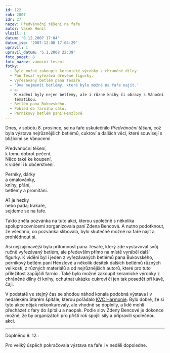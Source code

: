 ```yaml
---
id: 122
rok: 2007
idr: 27
nazev: Předvánoční těšení na faře
autor: Vašek Henzl
vlozil: 1
datum: '8.12.2007 17:04'
datum_iso: '2007-12-08 17:04:29'
upravil: 1
upravil_datum: '5.1.2008 22:39'
foto_pocet: 8
foto_nazev: vanocni-teseni
fotky:
  - Bylo možné zakoupit keramické výrobky z chráněné dílny.
  - Pan Tesař vyřezává dřevěné figurky.
  - Vyřezávaný betlém pana Tesaře.
  - 'Dva nejmenší betlémy, které bylo možné na faře najít.'
  - >-
    K vidění byly nejen betlémy, ale i různé knihy či obrazy s Vánoční
    tématikou.
  - Betlém pana Bukovského.
  - Pohled do farního sálu.
  - Perníkový betlém paní Henzlové
---
```

<!-- Generated by XStandard version 2.0.0.0 on 2008-01-05T22:39:25 -->

<p>Dnes, v sobotu 8. prosince, se na faře uskutečnilo <em>Předvánoční těšení</em>, což byla výstava nejrůznějších betlémů, cukroví a dalších věcí, které souvisejí s blížícími se Vánocemi.</p>
<p>Předvánoční těšení, <br />k tomu dobrot pečení. <br />Něco také ke koupení, <br />k vidění i k občerstvení.</p>
<p>Perníky, dárky <br />a omalovánky, <br />knihy, přání, <br />betlémy a promítání.</p>
<p>A? je hezky <br />nebo padaj trakaře, <br />sejdeme se na faře.</p>
<p>Takto zněla pozvánka na tuto akci, kterou společně s několika spolupracovnicemi zorganizovala paní Zdena Bencová. A nutno podotknout, že všechno, co pozvánka slibovala, bylo skutečně možné na faře najít a prohlédnout si.</p>
<p>Asi nejzajímavější byla přítomnost pana Tesaře, který zde vystavoval svůj ručně vyřezávaný betlém, ale především přímo na místě vyráběl další figurky. K vidění byl i jeden z vyřezávaných betlémů pana Bukovského, perníkový betlém paní Henzlové a několik desítek dalších betlémů různých velikostí, z různých materiálů a od nejrůznějších autorů, které pro tuto příležitost zapůjčili farníci. Také bylo možné zakoupit keramické výrobky z chráněné dílny či knihy, ochutnat ukázku cukroví či jen tak posedět při kávě, čaji.</p>
<p>V podstatě ve stejný čas se shodou náhod konala podobná výstava i v nedalekém Starém špitále, kterou pořádalo <a href="http://kvc-harmonie.unas.cz/" title="Stránky KVC Harmonie"><abbr title="Kulturně vzdělávací centrum">KVC</abbr> Harmonie</a>. Bylo dobré, že si tyto akce nějak nekonkurovaly, ale vhodně se doplnily, a lidé mohli přecházet z fary do špitálu a naopak. Podle slov Zdeny Bencové je dokonce možné, že by organizátoři pro příští rok spojili síly a připravili společnou akci.</p>
<hr />
<p>Doplněno 9. 12.:</p>
<p>Pro veliký úspěch pokračovala výstava na faře i v neděli dopoledne.</p>
